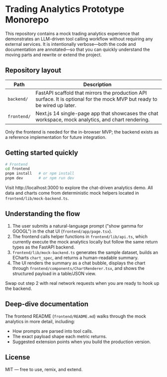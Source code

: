 # Trading Analytics Prototype Monorepo

This repository contains a mock trading analytics experience that demonstrates
an LLM-driven tool calling workflow without requiring any external services.
It is intentionally verbose—both the code and documentation are annotated—so
that you can quickly understand the moving parts and rewrite or extend the
project.

## Repository layout

| Path | Description |
| --- | --- |
| `backend/` | FastAPI scaffold that mirrors the production API surface. It is optional for the mock MVP but ready to be wired up later. |
| `frontend/` | Next.js 14 single-page app that showcases the chat workspace, mock analytics, and chart rendering. |

Only the frontend is needed for the in-browser MVP; the backend exists as a
reference implementation for future integration.

## Getting started quickly

```bash
# Frontend
cd frontend
pnpm install   # or npm install
pnpm dev       # or npm run dev
```

Visit http://localhost:3000 to explore the chat-driven analytics demo. All data
and charts come from deterministic mock helpers located in
`frontend/lib/mock-backend.ts`.

## Understanding the flow

1. The user submits a natural-language prompt ("show gamma for GOOGL") in the
   chat UI (`frontend/app/page.tsx`).
2. The frontend calls helper functions in `frontend/lib/api.ts`, which currently
   execute the mock analytics locally but follow the same return types as the
   FastAPI backend.
3. `frontend/lib/mock-backend.ts` generates the sample dataset, builds an
   ECharts `chart_spec`, and returns a human-readable summary.
4. The UI renders the summary as a chat bubble, displays the chart through
   `frontend/components/ChartRenderer.tsx`, and shows the structured payload in a
   table/JSON view.

Swap out step 2 with real network requests when you are ready to hook up the
backend.

## Deep-dive documentation

The frontend README (`frontend/README.md`) walks through the mock analytics in
more detail, including:

- How prompts are parsed into tool calls.
- The exact payload shape each metric returns.
- Suggested extension points when you build the production version.

## License

MIT — free to use, remix, and extend.
